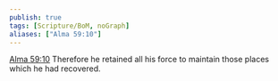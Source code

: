 ```yaml
---
publish: true
tags: [Scripture/BoM, noGraph]
aliases: ["Alma 59:10"]
---
```

[Alma 59:10](https://churchofjesuschrist.org/study/scriptures/bofm/alma/59?lang=eng&id=p10#p10) Therefore he retained all his force to maintain those places which he had recovered.
